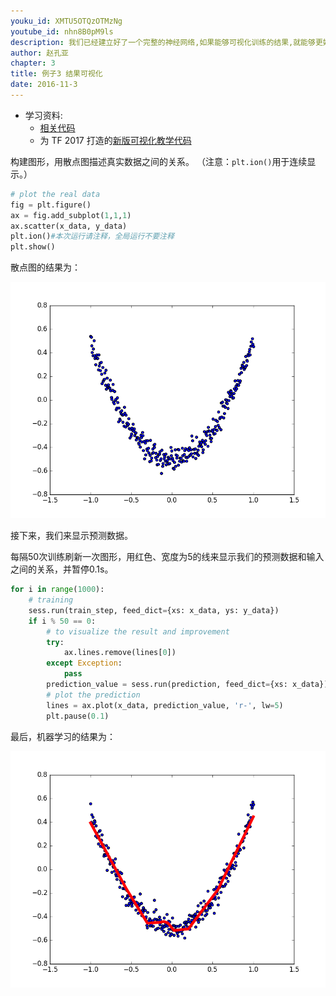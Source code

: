 ```yaml
---
youku_id: XMTU5OTQzOTMzNg
youtube_id: nhn8B0pM9ls
description: 我们已经建立好了一个完整的神经网络,如果能够可视化训练的结果,就能够更好的理解神经网络是如何训练的.这次就提到了 matplotlib 这个模块,用它来进行结果可视化处理.我们看到了神经网络的模型是如何 fit 上原始的 data 的.
author: 赵孔亚
chapter: 3
title: 例子3 结果可视化
date: 2016-11-3
---
```

* 学习资料:
  * [相关代码](https://github.com/MorvanZhou/tutorials/tree/master/tensorflowTUT/tf12_plot_result)
  * 为 TF 2017 打造的[新版可视化教学代码](https://github.com/MorvanZhou/Tensorflow-Tutorial)

构建图形，用散点图描述真实数据之间的关系。
（注意：`plt.ion()`用于连续显示。）

```python
# plot the real data
fig = plt.figure()
ax = fig.add_subplot(1,1,1)
ax.scatter(x_data, y_data)
plt.ion()#本次运行请注释，全局运行不要注释
plt.show()
```

散点图的结果为：

<img class="course-image" src="/static/results/tensorflow/3_3_1.png">

接下来，我们来显示预测数据。

每隔50次训练刷新一次图形，用红色、宽度为5的线来显示我们的预测数据和输入之间的关系，并暂停0.1s。

```python
for i in range(1000):
    # training
    sess.run(train_step, feed_dict={xs: x_data, ys: y_data})
    if i % 50 == 0:
        # to visualize the result and improvement
        try:
            ax.lines.remove(lines[0])
        except Exception:
            pass
        prediction_value = sess.run(prediction, feed_dict={xs: x_data})
        # plot the prediction
        lines = ax.plot(x_data, prediction_value, 'r-', lw=5)
        plt.pause(0.1)
```

最后，机器学习的结果为：

<img class="course-image" src="/static/results/tensorflow/3_3_2.png">


